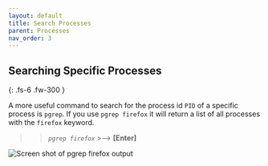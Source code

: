 ```yaml
---
layout: default
title: Search Processes
parent: Processes
nav_order: 3
---
```



## Searching Specific Processes
{: .fs-6 .fw-300 }

A more useful command to search for the process id `PID` of a specific process is `pgrep`.
If you use `pgrep firefox` it will return a list of all processes with the `firefox` keyword.

>> *`pgrep firefox`*  >-->  **[Enter]**

![Screen shot of pgrep firefox output](https://github.com/dl90/linux-basics/blob/gh-pages/docs/images/processes/pgrep_1.png?raw=true "pgrep firefox output")